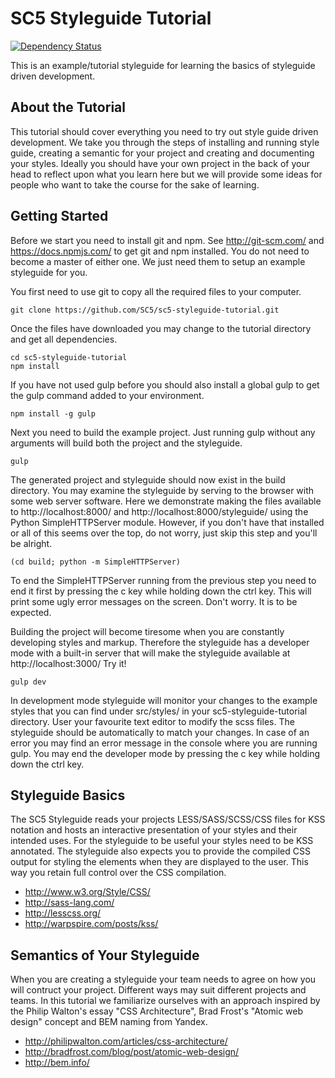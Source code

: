 SC5 Styleguide Tutorial
=======================
[![Dependency Status](https://david-dm.org/SC5/sc5-styleguide-tutorial.png)](https://david-dm.org/SC5/sc5-styleguide-tutorial)

This is an example/tutorial styleguide for learning the basics of styleguide driven development.

About the Tutorial
------------------

This tutorial should cover everything you need to try out style guide driven development. We take you through the steps of installing and running style guide, creating a semantic for your project and creating and documenting your styles. Ideally you should have your own project in the back of your head to reflect upon what you learn here but we will provide some ideas for people who want to take the course for the sake of learning.

Getting Started
---------------

Before we start you need to install git and npm. See http://git-scm.com/ and https://docs.npmjs.com/ to get git and npm installed. You do not need to become a master of either one. We just need them to setup an example styleguide for you.

You first need to use git to copy all the required files to your computer.
```
git clone https://github.com/SC5/sc5-styleguide-tutorial.git
```

Once the files have downloaded you may change to the tutorial directory and get all dependencies.
```
cd sc5-styleguide-tutorial
npm install
```

If you have not used gulp before you should also install a global gulp to get the gulp command added to your environment.
```
npm install -g gulp
```

Next you need to build the example project. Just running gulp without any arguments will build both the project and the styleguide.
```
gulp
```

The generated project and styleguide should now exist in the build directory. You may examine the styleguide by serving to the browser with some web server software. Here we demonstrate making the files available to http://localhost:8000/ and http://localhost:8000/styleguide/ using the Python SimpleHTTPServer module. However, if you don't have that installed or all of this seems over the top, do not worry, just skip this step and you'll be alright.
```
(cd build; python -m SimpleHTTPServer)
```

To end the SimpleHTTPServer running from the previous step you need to end it first by pressing the c key while holding down the ctrl key. This will print some ugly error messages on the screen. Don't worry. It is to be expected.

Building the project will become tiresome when you are constantly developing styles and markup. Therefore the styleguide has a developer mode with a built-in server that will make the styleguide available at http://localhost:3000/ Try it!
```
gulp dev
```

In development mode styleguide will monitor your changes to the example styles that you can find under src/styles/ in your sc5-styleguide-tutorial directory. User your favourite text editor to modify the scss files. The styleguide should be automatically to match your changes. In case of an error you may find an error message in the console where you are running gulp. You may end the developer mode by pressing the c key while holding down the ctrl key.

Styleguide Basics
-----------------

The SC5 Styleguide reads your projects LESS/SASS/SCSS/CSS files for KSS notation and hosts an interactive presentation of your styles and their intended uses. For the styleguide to be useful your styles need to be KSS annotated. The styleguide also expects you to provide the compiled CSS output for styling the elements when they are displayed to the user. This way you retain full control over the CSS compilation.

* http://www.w3.org/Style/CSS/
* http://sass-lang.com/
* http://lesscss.org/
* http://warpspire.com/posts/kss/

Semantics of Your Styleguide
----------------------------

When you are creating a styleguide your team needs to agree on how you will contruct your project. Different ways may suit different projects and teams. In this tutorial we familiarize ourselves with an approach inspired by the Philip Walton's essay "CSS Architecture", Brad Frost's "Atomic web design" concept and BEM naming from Yandex.

* http://philipwalton.com/articles/css-architecture/
* http://bradfrost.com/blog/post/atomic-web-design/
* http://bem.info/

